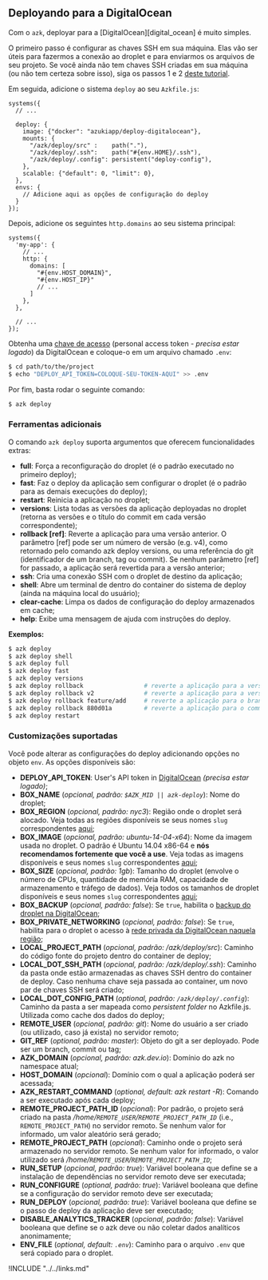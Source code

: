 ## Deployando para a DigitalOcean

Com o `azk`, deployar para a [DigitalOcean][digital_ocean] é muito simples.

O primeiro passo é configurar as chaves SSH em sua máquina. Elas vão ser úteis para fazermos a conexão ao droplet e para enviarmos os arquivos de seu projeto. Se você ainda não tem chaves SSH criadas em sua máquina (ou não tem certeza sobre isso), siga os passos 1 e 2 [deste tutorial](https://help.github.com/articles/generating-ssh-keys/).

Em seguida, adicione o sistema `deploy` ao seu `Azkfile.js`:

```
systems({
  // ...

  deploy: {
    image: {"docker": "azukiapp/deploy-digitalocean"},
    mounts: {
      "/azk/deploy/src" :    path("."),
      "/azk/deploy/.ssh":    path("#{env.HOME}/.ssh"),
      "/azk/deploy/.config": persistent("deploy-config"),
    },
    scalable: {"default": 0, "limit": 0},
  },
  envs: {
    // Adicione aqui as opções de configuração do deploy
  }
});
```

Depois, adicione os seguintes `http.domains` ao seu sistema principal:

```
systems({
  'my-app': {
    // ...
    http: {
      domains: [
        "#{env.HOST_DOMAIN}",
        "#{env.HOST_IP}"
        // ...
      ]
    },
  },

  // ...
});
```

Obtenha uma [chave de acesso](https://cloud.digitalocean.com/settings/applications) (personal access token - *precisa estar logado*) da DigitalOcean e coloque-o em um arquivo chamado `.env`:

```bash
$ cd path/to/the/project
$ echo "DEPLOY_API_TOKEN=COLOQUE-SEU-TOKEN-AQUI" >> .env
```

Por fim, basta rodar o seguinte comando:

```bash
$ azk deploy
```

### Ferramentas adicionais

O comando `azk deploy` suporta argumentos que oferecem funcionalidades extras:

  - **full**: Força a reconfiguração do droplet (é o padrão executado no primeiro deploy);
  - **fast**: Faz o deploy da aplicação sem configurar o droplet (é o padrão para as demais execuções do deploy);
  - **restart**: Reinicia a aplicação no droplet;
  - **versions**: Lista todas as versões da aplicação deployadas no droplet (retorna as versões e o título do commit em cada versão correspondente);
  - **rollback [ref]**: Reverte a aplicação para uma versão anterior. O parâmetro [ref] pode ser um número de versão (e.g. v4), como retornado pelo comando azk deploy versions, ou uma referência do git (identificador de um branch, tag ou commit). Se nenhum parâmetro [ref] for passado, a aplicação será revertida para a versão anterior;
  - **ssh**: Cria uma conexão SSH com o droplet de destino da aplicação;
  - **shell**: Abre um terminal de dentro do container do sistema de deploy (ainda na máquina local do usuário);
  - **clear-cache**: Limpa os dados de configuração do deploy armazenados em cache;
  - **help**: Exibe uma mensagem de ajuda com instruções do deploy.

**Exemplos:**

```bash
$ azk deploy
$ azk deploy shell
$ azk deploy full
$ azk deploy fast
$ azk deploy versions
$ azk deploy rollback                 # reverte a aplicação para a versão anterior
$ azk deploy rollback v2              # reverte a aplicação para a versão v2
$ azk deploy rollback feature/add     # reverte a aplicação para o branch feature/add
$ azk deploy rollback 880d01a         # reverte a aplicação para o commit 880d01a
$ azk deploy restart
```

### Customizações suportadas

Você pode alterar as configurações do deploy adicionando opções no objeto `env`. As opções disponíveis são:

- **DEPLOY_API_TOKEN**: User's API token in [DigitalOcean](https://cloud.digitalocean.com/settings/applications) *(precisa estar logado)*;
- **BOX_NAME** (*opcional, padrão: `$AZK_MID || azk-deploy`*): Nome do droplet;
- **BOX_REGION** (*opcional, padrão: nyc3*): Região onde o droplet será alocado. Veja todas as regiões disponíveis se seus nomes `slug` correspondentes [aqui](https://developers.digitalocean.com/documentation/v2/#list-all-regions);
- **BOX_IMAGE** (*opcional, padrão: ubuntu-14-04-x64*): Nome da imagem usada no droplet. O padrão é Ubuntu 14.04 x86-64 e **nós recomendamos fortemente que você a use**. Veja todas as imagens disponíveis e seus nomes `slug` correspondentes [aqui](https://developers.digitalocean.com/documentation/v2/#list-all-distribution-images);
- **BOX_SIZE** (*opcional, padrão: 1gb*): Tamanho do droplet (envolve o número de CPUs, quantidade de memória RAM, capacidade de armazenamento e tráfego de dados). Veja todos os tamanhos de droplet disponíveis e seus nomes `slug` correspondentes [aqui](https://developers.digitalocean.com/documentation/v2/#list-all-sizes);
- **BOX_BACKUP** (*opcional, padrão: false*): Se `true`, habilita o [backup do droplet na DigitalOcean](https://www.digitalocean.com/help/technical/backup/);
- **BOX_PRIVATE_NETWORKING** (*opcional, padrão: false*): Se `true`, habilita para o droplet o acesso à [rede privada da DigitalOcean naquela região](https://www.digitalocean.com/company/blog/introducing-private-networking/);
- **LOCAL_PROJECT_PATH** (*opcional, padrão: /azk/deploy/src*): Caminho do código fonte do projeto dentro do container de deploy;
- **LOCAL_DOT_SSH_PATH** (*opcional, padrão: /azk/deploy/.ssh*): Caminho da pasta onde estão armazenadas as chaves SSH dentro do container de deploy. Caso nenhuma chave seja passada ao container, um novo par de chaves SSH será criado;
- **LOCAL_DOT_CONFIG_PATH** (*optional, padrão: `/azk/deploy/.config`*): Caminho da pasta a ser mapeada como *persistent folder* no Azkfile.js. Utilizada como cache dos dados do deploy;
- **REMOTE_USER** (*opcional, padrão: git*): Nome do usuário a ser criado (ou utilizado, caso já exista) no servidor remoto;
- **GIT_REF** (*optional, padrão: master*): Objeto do git a ser deployado. Pode ser um branch, commit ou tag;
- **AZK_DOMAIN** (*opcional, padrão: azk.dev.io*): Domínio do azk no namespace atual;
- **HOST_DOMAIN** (*opcional*): Domínio com o qual a aplicação poderá ser acessada;
- **AZK_RESTART_COMMAND** (*optional, default: azk restart -R*): Comando a ser executado após cada deploy;
- **REMOTE_PROJECT_PATH_ID** (*opcional*): Por padrão, o projeto será criado na pasta */home/`REMOTE_USER`/`REMOTE_PROJECT_PATH_ID`* (i.e., `REMOTE_PROJECT_PATH`) no servidor remoto. Se nenhum valor for informado, um valor aleatório será gerado;
- **REMOTE_PROJECT_PATH** (*opcional*): Caminho onde o projeto será armazenado no servidor remoto. Se nenhum valor for informado, o valor utilizado será */home/`REMOTE_USER`/`REMOTE_PROJECT_PATH_ID`*;
- **RUN_SETUP** (*opcional, padrão: true*): Variável booleana que define se a instalação de dependências no servidor remoto deve ser executada;
- **RUN_CONFIGURE** (*optional, padrão: true*): Variável booleana que define se a configuração do servidor remoto deve ser executada;
- **RUN_DEPLOY** (*opcional, padrão: true*): Variável booleana que define se o passo de deploy da aplicação deve ser executado;
- **DISABLE_ANALYTICS_TRACKER** (*opcional, padrão: false*): Variável booleana que define se o azk deve ou não coletar dados analíticos anonimamente;
- **ENV_FILE** (*optional, default: `.env`*): Caminho para o arquivo `.env` que será copiado para o droplet.

!INCLUDE "../../links.md"
